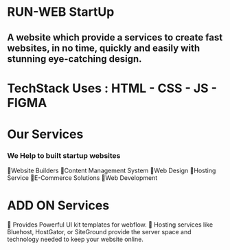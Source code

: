 # RUN-WEB StartUp
## A website which provide a services to create fast websites, in no time, quickly and easily with stunning eye-catching design.

# TechStack Uses : HTML - CSS - JS - FIGMA

# Our Services
### We Help to built startup websites 
💎Website Builders
💎Content Management System
💎Web Design
💎Hosting Service
💎E-Commerce Solutions
💎Web Development

# ADD ON Services
💌 Provides Powerful UI kit templates for webflow.
💌 Hosting services like Bluehost, HostGator, or SiteGround provide the server space and technology needed to keep your website online.
